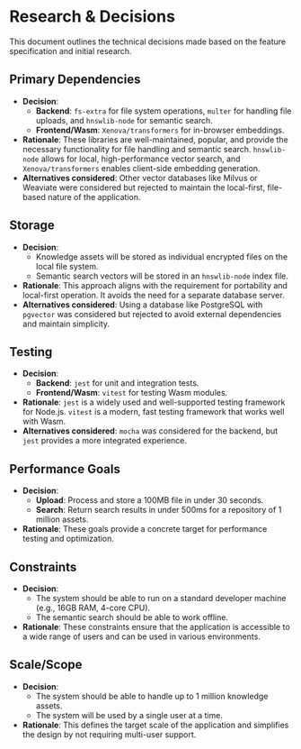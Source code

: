 # Research & Decisions

This document outlines the technical decisions made based on the feature specification and initial research.

## Primary Dependencies

- **Decision**: 
  - **Backend**: `fs-extra` for file system operations, `multer` for handling file uploads, and `hnswlib-node` for semantic search.
  - **Frontend/Wasm**: `Xenova/transformers` for in-browser embeddings.
- **Rationale**: These libraries are well-maintained, popular, and provide the necessary functionality for file handling and semantic search. `hnswlib-node` allows for local, high-performance vector search, and `Xenova/transformers` enables client-side embedding generation.
- **Alternatives considered**: Other vector databases like Milvus or Weaviate were considered but rejected to maintain the local-first, file-based nature of the application.

## Storage

- **Decision**: 
  - Knowledge assets will be stored as individual encrypted files on the local file system.
  - Semantic search vectors will be stored in an `hnswlib-node` index file.
- **Rationale**: This approach aligns with the requirement for portability and local-first operation. It avoids the need for a separate database server.
- **Alternatives considered**: Using a database like PostgreSQL with `pgvector` was considered but rejected to avoid external dependencies and maintain simplicity.

## Testing

- **Decision**: 
  - **Backend**: `jest` for unit and integration tests.
  - **Frontend/Wasm**: `vitest` for testing Wasm modules.
- **Rationale**: `jest` is a widely used and well-supported testing framework for Node.js. `vitest` is a modern, fast testing framework that works well with Wasm.
- **Alternatives considered**: `mocha` was considered for the backend, but `jest` provides a more integrated experience.

## Performance Goals

- **Decision**:
  - **Upload**: Process and store a 100MB file in under 30 seconds.
  - **Search**: Return search results in under 500ms for a repository of 1 million assets.
- **Rationale**: These goals provide a concrete target for performance testing and optimization.

## Constraints

- **Decision**:
  - The system should be able to run on a standard developer machine (e.g., 16GB RAM, 4-core CPU).
  - The semantic search should be able to work offline.
- **Rationale**: These constraints ensure that the application is accessible to a wide range of users and can be used in various environments.

## Scale/Scope

- **Decision**:
  - The system should be able to handle up to 1 million knowledge assets.
  - The system will be used by a single user at a time.
- **Rationale**: This defines the target scale of the application and simplifies the design by not requiring multi-user support.
